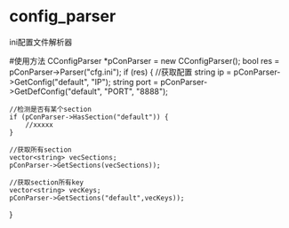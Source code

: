 # config_parser
ini配置文件解析器

#使用方法
CConfigParser *pConParser = new CConfigParser();
bool res = pConParser->Parser("cfg.ini");
if (res) {
    //获取配置
    string ip = pConParser->GetConfig("default", "IP");
    string port = pConParser->GetDefConfig("default", "PORT", "8888");

    //检测是否有某个section
    if (pConParser->HasSection("default")) {
        //xxxxx
    }

    //获取所有section
    vector<string> vecSections;
    pConParser->GetSections(vecSections));

    //获取section所有key
    vector<string> vecKeys;
    pConParser->GetSections("default",vecKeys));
}
